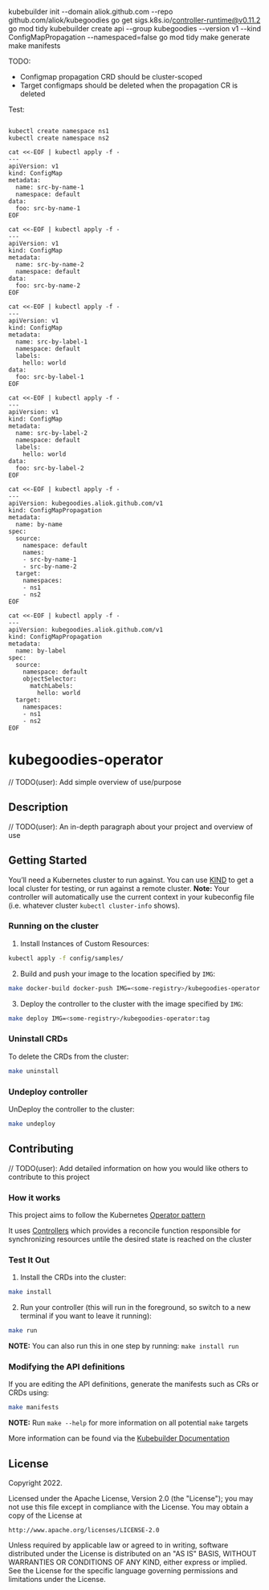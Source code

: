 kubebuilder init --domain aliok.github.com --repo github.com/aliok/kubegoodies
go get sigs.k8s.io/controller-runtime@v0.11.2
go mod tidy
kubebuilder create api --group kubegoodies --version v1 --kind ConfigMapPropagation --namespaced=false
go mod tidy
make generate
make manifests

TODO:
- Configmap propagation CRD should be cluster-scoped
- Target configmaps should be deleted when the propagation CR is deleted

Test:
```shell

kubectl create namespace ns1
kubectl create namespace ns2

cat <<-EOF | kubectl apply -f -
---
apiVersion: v1
kind: ConfigMap
metadata:
  name: src-by-name-1
  namespace: default
data:
  foo: src-by-name-1
EOF

cat <<-EOF | kubectl apply -f -
---
apiVersion: v1
kind: ConfigMap
metadata:
  name: src-by-name-2
  namespace: default
data:
  foo: src-by-name-2
EOF

cat <<-EOF | kubectl apply -f -
---
apiVersion: v1
kind: ConfigMap
metadata:
  name: src-by-label-1
  namespace: default
  labels:
    hello: world
data:
  foo: src-by-label-1
EOF

cat <<-EOF | kubectl apply -f -
---
apiVersion: v1
kind: ConfigMap
metadata:
  name: src-by-label-2
  namespace: default
  labels:
    hello: world
data:
  foo: src-by-label-2
EOF

cat <<-EOF | kubectl apply -f -
---
apiVersion: kubegoodies.aliok.github.com/v1
kind: ConfigMapPropagation
metadata:
  name: by-name
spec:
  source:
    namespace: default
    names:
    - src-by-name-1
    - src-by-name-2
  target:
    namespaces:
    - ns1
    - ns2
EOF

cat <<-EOF | kubectl apply -f -
---
apiVersion: kubegoodies.aliok.github.com/v1
kind: ConfigMapPropagation
metadata:
  name: by-label
spec:
  source:
    namespace: default
    objectSelector:
      matchLabels:
        hello: world
  target:
    namespaces:
    - ns1
    - ns2
EOF

```


# kubegoodies-operator
// TODO(user): Add simple overview of use/purpose

## Description
// TODO(user): An in-depth paragraph about your project and overview of use

## Getting Started
You’ll need a Kubernetes cluster to run against. You can use [KIND](https://sigs.k8s.io/kind) to get a local cluster for testing, or run against a remote cluster.
**Note:** Your controller will automatically use the current context in your kubeconfig file (i.e. whatever cluster `kubectl cluster-info` shows).

### Running on the cluster
1. Install Instances of Custom Resources:

```sh
kubectl apply -f config/samples/
```

2. Build and push your image to the location specified by `IMG`:

```sh
make docker-build docker-push IMG=<some-registry>/kubegoodies-operator:tag
```

3. Deploy the controller to the cluster with the image specified by `IMG`:

```sh
make deploy IMG=<some-registry>/kubegoodies-operator:tag
```

### Uninstall CRDs
To delete the CRDs from the cluster:

```sh
make uninstall
```

### Undeploy controller
UnDeploy the controller to the cluster:

```sh
make undeploy
```

## Contributing
// TODO(user): Add detailed information on how you would like others to contribute to this project

### How it works
This project aims to follow the Kubernetes [Operator pattern](https://kubernetes.io/docs/concepts/extend-kubernetes/operator/)

It uses [Controllers](https://kubernetes.io/docs/concepts/architecture/controller/)
which provides a reconcile function responsible for synchronizing resources untile the desired state is reached on the cluster

### Test It Out
1. Install the CRDs into the cluster:

```sh
make install
```

2. Run your controller (this will run in the foreground, so switch to a new terminal if you want to leave it running):

```sh
make run
```

**NOTE:** You can also run this in one step by running: `make install run`

### Modifying the API definitions
If you are editing the API definitions, generate the manifests such as CRs or CRDs using:

```sh
make manifests
```

**NOTE:** Run `make --help` for more information on all potential `make` targets

More information can be found via the [Kubebuilder Documentation](https://book.kubebuilder.io/introduction.html)

## License

Copyright 2022.

Licensed under the Apache License, Version 2.0 (the "License");
you may not use this file except in compliance with the License.
You may obtain a copy of the License at

    http://www.apache.org/licenses/LICENSE-2.0

Unless required by applicable law or agreed to in writing, software
distributed under the License is distributed on an "AS IS" BASIS,
WITHOUT WARRANTIES OR CONDITIONS OF ANY KIND, either express or implied.
See the License for the specific language governing permissions and
limitations under the License.

